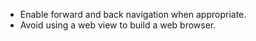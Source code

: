 * Enable forward and back navigation when appropriate.
* Avoid using a web view to build a web browser.

